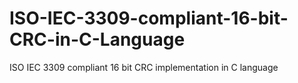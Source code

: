 # ISO-IEC-3309-compliant-16-bit-CRC-in-C-Language
ISO IEC 3309 compliant 16 bit CRC implementation in C language
